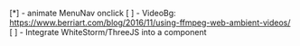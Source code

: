 [*] - animate MenuNav onclick 
[ ] - VideoBg: https://www.berriart.com/blog/2016/11/using-ffmpeg-web-ambient-videos/
[ ] - Integrate WhiteStorm/ThreeJS into a component